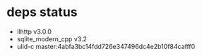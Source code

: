 # deps status

* llhttp v3.0.0
* sqlite_modern_cpp v3.2
* ulid-c master:4abfa3bc14fdd726e347496dc4e2b10f84cafff0